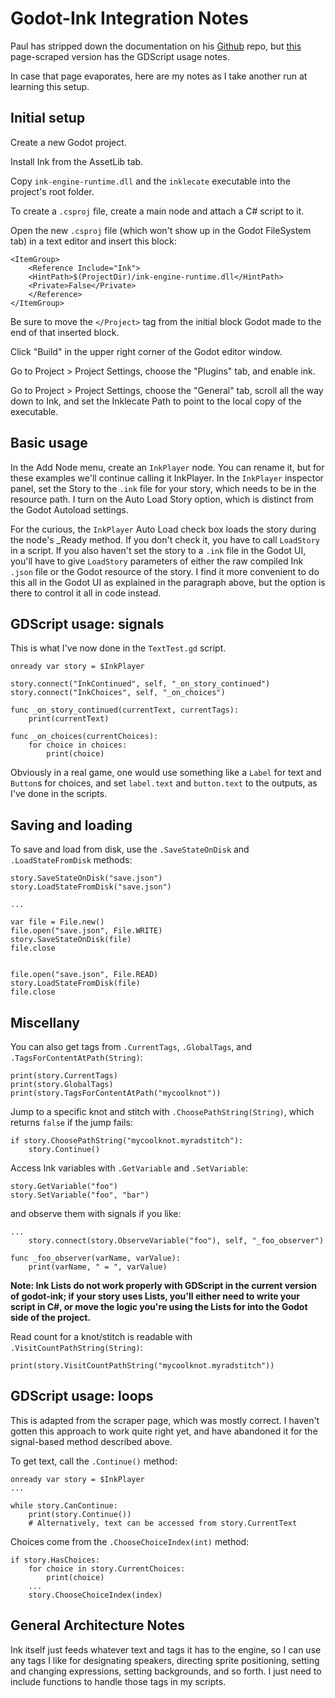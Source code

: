 # Godot-Ink Integration Notes

Paul has stripped down the documentation on his [Github](https://github.com/paulloz/godot-ink "wikilink") repo, but [this](https://freesoft.dev/program/117139627 "wikilink") page-scraped version has the GDScript usage notes.

In case that page evaporates, here are my notes as I take another run at learning this setup.

## Initial setup

Create a new Godot project.

Install Ink from the AssetLib tab.

Copy `ink-engine-runtime.dll` and the `inklecate` executable into the project's root folder.

To create a `.csproj` file, create a main node and attach a C# script to it.

Open the new `.csproj` file (which won't show up in the Godot FileSystem tab) in a text editor and insert this block:

```
<ItemGroup>
    <Reference Include="Ink">
    <HintPath>$(ProjectDir)/ink-engine-runtime.dll</HintPath>
    <Private>False</Private>
    </Reference>
</ItemGroup>
```

Be sure to move the `</Project>` tag from the initial block
Godot made to the end of that inserted block.

Click "Build" in the upper right corner of the Godot editor window.

Go to Project > Project Settings, choose the "Plugins" tab, and
enable ink.

Go to Project > Project Settings, choose the "General" tab, scroll
all the way down to Ink, and set the Inklecate Path to point to the
local copy of the executable.

## Basic usage

In the Add Node menu, create an `InkPlayer` node. You can rename it, but for these examples we'll continue calling it InkPlayer. In the `InkPlayer` inspector panel, set the Story to the `.ink` file for your story, which needs to be in the resource path. I turn on the Auto Load Story option, which is distinct from the Godot Autoload settings. 

For the curious, the `InkPlayer` Auto Load check box loads the story during the node's _Ready method. If you don't check it, you have to call `LoadStory` in a script. If you also haven't set the story to a `.ink` file in the Godot UI, you'll have to give `LoadStory` parameters of either the raw compiled Ink `.json` file or the Godot resource of the story. I find it more convenient to do this all in the Godot UI as explained in the paragraph above, but the option is there to control it all in code instead.

## GDScript usage: signals

This is what I've now done in the `TextTest.gd` script.

```
onready var story = $InkPlayer

story.connect("InkContinued", self, "_on_story_continued")
story.connect("InkChoices", self, "_on_choices")

func _on_story_continued(currentText, currentTags):
    print(currentText)

func _on_choices(currentChoices):
    for choice in choices:
        print(choice)
```

Obviously in a real game, one would use something like a `Label` for text and `Button`s for choices, and set `label.text` and `button.text` to the outputs, as I've done in the scripts.

## Saving and loading

To save and load from disk, use the `.SaveStateOnDisk` and
`.LoadStateFromDisk` methods:

```
story.SaveStateOnDisk("save.json")
story.LoadStateFromDisk("save.json")

...

var file = File.new()
file.open("save.json", File.WRITE)
story.SaveStateOnDisk(file)
file.close


file.open("save.json", File.READ)
story.LoadStateFromDisk(file)
file.close
```

## Miscellany

You can also get tags from `.CurrentTags`, `.GlobalTags`, and
`.TagsForContentAtPath(String)`:

```
print(story.CurrentTags)
print(story.GlobalTags)
print(story.TagsForContentAtPath("mycoolknot"))
```

Jump to a specific knot and stitch with `.ChoosePathString(String)`,
which returns `false` if the jump fails:

```
if story.ChoosePathString("mycoolknot.myradstitch"):
    story.Continue()
```

Access Ink variables with `.GetVariable` and `.SetVariable`:

```
story.GetVariable("foo")
story.SetVariable("foo", "bar")
```

and observe them with signals if you like:

```
...
    story.connect(story.ObserveVariable("foo"), self, "_foo_observer")

func _foo_observer(varName, varValue):
    print(varName, " = ", varValue)
```

**Note: Ink Lists do not work properly with GDScript in the current version of godot-ink; if your story uses Lists, you'll either need to write your script in C#, or move the logic you're using the Lists for into the Godot side of the project.**

Read count for a knot/stitch is readable with
`.VisitCountPathString(String)`:

```
print(story.VisitCountPathString("mycoolknot.myradstitch"))
```

## GDScript usage: loops

This is adapted from the scraper page, which was mostly correct. I haven't gotten this approach to work quite right yet, and have abandoned it for the signal-based method described above.

To get text, call the `.Continue()` method:

```
onready var story = $InkPlayer
...

while story.CanContinue:
    print(story.Continue())
    # Alternatively, text can be accessed from story.CurrentText
```
Choices come from the `.ChooseChoiceIndex(int)` method:

```
if story.HasChoices:
    for choice in story.CurrentChoices:
        print(choice)
    ...
    story.ChooseChoiceIndex(index)
```

## General Architecture Notes

Ink itself just feeds whatever text and tags it has to the engine, so I can use any tags I like for designating speakers, directing sprite positioning, setting and changing expressions, setting backgrounds, and so forth. I just need to include functions to handle those tags in my scripts.
